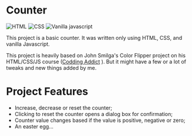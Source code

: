 # Counter

![HTML](https://img.shields.io/badge/HTML-fc4f13) ![CSS](https://img.shields.io/badge/CSS-306af1) ![Vanilla javascript](https://img.shields.io/badge/Vanilla%20Javascript-f7e025)

This project is a basic counter. It was written only using HTML, CSS, and vanilla Javascript.

This project is heavily based on John Smilga's Color Flipper project on his HTML/CSS/JS course ([Codding Addict](https://www.youtube.com/c/codingaddict)
). But it might have a few or a lot of tweaks and new things added by me.

# Project Features

-   Increase, decrease or reset the counter;
-   Clicking to reset the counter opens a dialog box for confirmation;
-   Counter value changes based if the value is positive, negative or zero;
-   An easter egg...

